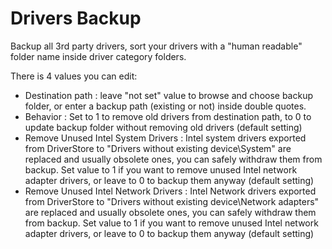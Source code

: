 # Drivers Backup
Backup all 3rd party drivers, sort your drivers with a "human readable" folder name inside driver category folders.

There is 4 values you can edit:
   - Destination path : leave "not set" value to browse and choose backup folder, or enter a backup path (existing or not) inside double quotes.
   - Behavior : Set to 1 to remove old drivers from destination path, to 0 to update backup folder without removing old drivers (default setting)
   - Remove Unused Intel System Drivers : Intel system drivers exported from DriverStore to "Drivers without existing device\System" are replaced and usually obsolete ones, you        can safely withdraw them from backup. Set value to 1 if you want to remove unused Intel network adapter drivers, or leave to 0 to backup them anyway (default setting)
   - Remove Unused Intel Network Drivers : Intel Network drivers exported from DriverStore to "Drivers without existing device\Network adapters" are replaced and usually obsolete      ones, you can safely withdraw them from backup. Set value to 1 if you want to remove unused Intel network adapter drivers, or leave to 0 to backup them anyway (default            setting)
